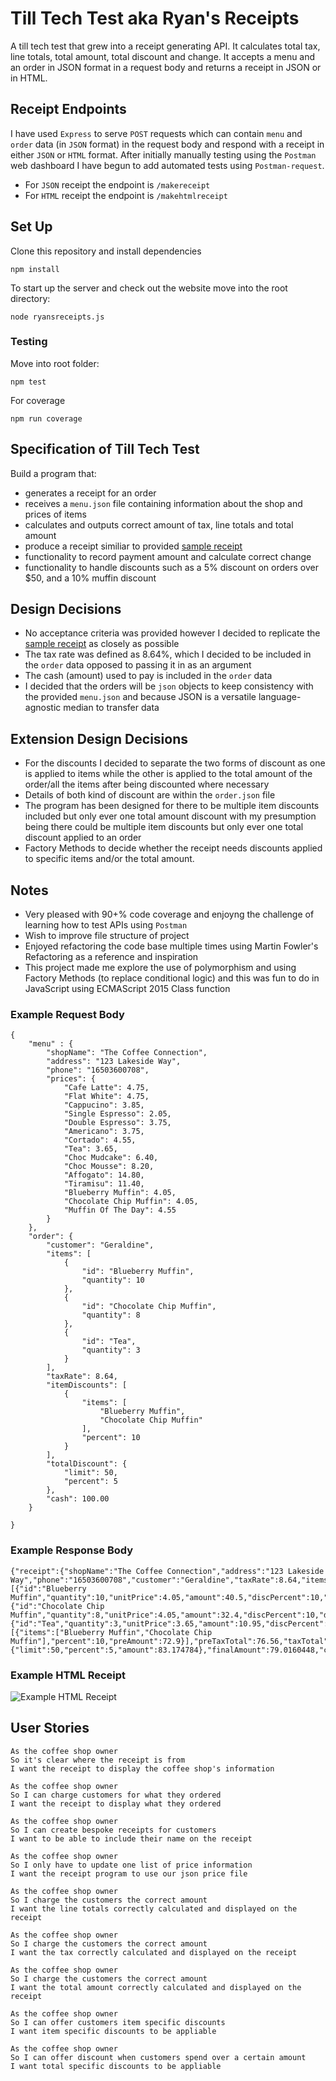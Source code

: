 # Till Tech Test aka Ryan's Receipts

A till tech test that grew into a receipt generating API. It calculates total tax, line totals, total amount, total discount and change. It accepts a menu and an order in JSON format in a request body and returns a receipt in JSON or in HTML.

## Receipt Endpoints
I have used `Express` to serve `POST` requests which can contain `menu` and `order` data (in `JSON` format) in the request body and respond with a receipt in either `JSON` or `HTML` format. After initially manually testing using the `Postman` web dashboard I have begun to add automated tests using `Postman-request`.

- For `JSON` receipt the endpoint is `/makereceipt` 
- For `HTML` receipt the endpoint is `/makehtmlreceipt`

## Set Up

Clone this repository and install dependencies 
```
npm install
```
To start up the server and check out the website move into the root directory:
```
node ryansreceipts.js
```

### Testing

Move into root folder:
```
npm test
```
For coverage 
```
npm run coverage
```

## Specification of Till Tech Test

Build a program that:
- generates a receipt for an order 
- receives a `menu.json` file containing information about the shop and prices of items 
- calculates and outputs correct amount of tax, line totals and total amount
- produce a receipt similiar to provided [sample receipt](public/img/receipt.jpg)
- functionality to record payment amount and calculate correct change
- functionality to handle discounts such as a 5% discount on orders over $50, and a 10% muffin discount

## Design Decisions

- No acceptance criteria was provided however I decided to replicate the [sample receipt](public/img/receipt.jpg) as closely as possible
- The tax rate was defined as 8.64%, which I decided to be included in the `order` data opposed to passing it in as an argument
- The cash (amount) used to pay is included in the `order` data
- I decided that the orders will be `json` objects to keep consistency with the provided `menu.json` and because JSON is a versatile language-agnostic median to transfer data

## Extension Design Decisions

- For the discounts I decided to separate the two forms of discount as one is applied to items while the other is applied to the total amount of the order/all the items after being discounted where necessary
- Details of both kind of discount are within the `order.json` file 
- The program has been designed for there to be multiple item discounts included but only ever one total amount discount with my presumption being there could be multiple item discounts but only ever one total discount applied to an order
- Factory Methods to decide whether the receipt needs discounts applied to specific items and/or the total amount. 

## Notes
- Very pleased with 90+% code coverage and enjoyng the challenge of learning how to test APIs using `Postman`
- Wish to improve file structure of project
- Enjoyed refactoring the code base multiple times using Martin Fowler's Refactoring as a reference and inspiration
- This project made me explore the use of polymorphism and using Factory Methods (to replace conditional logic) and this was fun to do in JavaScript using ECMAScript 2015 Class function 

### Example Request Body

```
{
    "menu" : {
        "shopName": "The Coffee Connection",
        "address": "123 Lakeside Way",
        "phone": "16503600708",
        "prices": {
            "Cafe Latte": 4.75,
            "Flat White": 4.75,
            "Cappucino": 3.85,
            "Single Espresso": 2.05,
            "Double Espresso": 3.75,
            "Americano": 3.75,
            "Cortado": 4.55,
            "Tea": 3.65,
            "Choc Mudcake": 6.40,
            "Choc Mousse": 8.20,
            "Affogato": 14.80,
            "Tiramisu": 11.40,
            "Blueberry Muffin": 4.05,
            "Chocolate Chip Muffin": 4.05,
            "Muffin Of The Day": 4.55
        }
    },
    "order": {
        "customer": "Geraldine",
        "items": [
            {
                "id": "Blueberry Muffin",
                "quantity": 10
            },
            {
                "id": "Chocolate Chip Muffin",
                "quantity": 8
            },
            {
                "id": "Tea",
                "quantity": 3
            }
        ],
        "taxRate": 8.64,
        "itemDiscounts": [
            {
                "items": [
                    "Blueberry Muffin",
                    "Chocolate Chip Muffin"
                ],
                "percent": 10
            }
        ],
        "totalDiscount": {
            "limit": 50,
            "percent": 5
        },
        "cash": 100.00
    }
    
}
```

### Example Response Body
```
{"receipt":{"shopName":"The Coffee Connection","address":"123 Lakeside Way","phone":"16503600708","customer":"Geraldine","taxRate":8.64,"items":[{"id":"Blueberry Muffin","quantity":10,"unitPrice":4.05,"amount":40.5,"discPercent":10,"discAmount":4.05,"totalAmount":36.45},{"id":"Chocolate Chip Muffin","quantity":8,"unitPrice":4.05,"amount":32.4,"discPercent":10,"discAmount":3.24,"totalAmount":29.159999999999997},{"id":"Tea","quantity":3,"unitPrice":3.65,"amount":10.95,"discPercent":0,"discAmount":0,"totalAmount":10.95}],"itemDiscounts":[{"items":["Blueberry Muffin","Chocolate Chip Muffin"],"percent":10,"preAmount":72.9}],"preTaxTotal":76.56,"taxTotal":6.614784000000001,"totalAmount":83.174784,"totalDiscount":{"limit":50,"percent":5,"amount":83.174784},"finalAmount":79.0160448,"cash":100,"change":20.983955199999997}}
```
### Example HTML Receipt
![Example HTML Receipt](https://raw.githubusercontent.com/rjkviegas/till-tech-test/main/public/img/htmlexamplereceipt.PNG) 

## User Stories
```
As the coffee shop owner
So it's clear where the receipt is from
I want the receipt to display the coffee shop's information

As the coffee shop owner
So I can charge customers for what they ordered
I want the receipt to display what they ordered

As the coffee shop owner
So I can create bespoke receipts for customers
I want to be able to include their name on the receipt

As the coffee shop owner
So I only have to update one list of price information
I want the receipt program to use our json price file

As the coffee shop owner
So I charge the customers the correct amount
I want the line totals correctly calculated and displayed on the receipt

As the coffee shop owner
So I charge the customers the correct amount
I want the tax correctly calculated and displayed on the receipt

As the coffee shop owner
So I charge the customers the correct amount
I want the total amount correctly calculated and displayed on the receipt

As the coffee shop owner
So I can offer customers item specific discounts
I want item specific discounts to be appliable

As the coffee shop owner
So I can offer discount when customers spend over a certain amount
I want total specific discounts to be appliable
```
